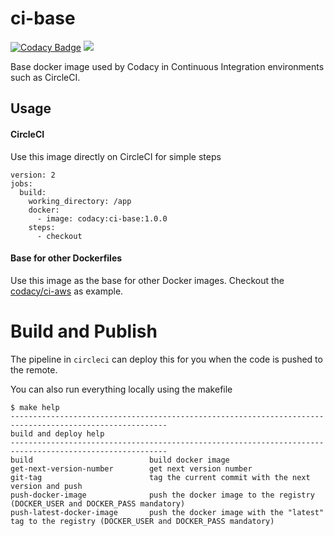 # ci-base

[![Codacy Badge](https://api.codacy.com/project/badge/Grade/e9197451b4054234b142634a36cd096b)](https://www.codacy.com/gh/codacy/ci-base?utm_source=github.com&amp;utm_medium=referral&amp;utm_content=codacy/ci-base&amp;utm_campaign=Badge_Grade)
[![](https://images.microbadger.com/badges/version/codacy/ci-base:0.1.0-init.1.svg)](https://microbadger.com/images/codacy/ci-base:0.1.0-init.1 "Get your own version badge on microbadger.com")

Base docker image used by Codacy in Continuous Integration environments such as CircleCI.

## Usage

#### CircleCI

Use this image directly on CircleCI for simple steps

```
version: 2
jobs:
  build:
    working_directory: /app
    docker:
      - image: codacy:ci-base:1.0.0
    steps:
      - checkout
```

#### Base for other Dockerfiles

Use this image as the base for other Docker images.
Checkout the [codacy/ci-aws](https://github.com/codacy/ci-aws) as example.

# Build and Publish

The pipeline in `circleci` can deploy this for you when the code is pushed to the remote.

You can also run everything locally using the makefile
```
$ make help
---------------------------------------------------------------------------------------------------------
build and deploy help
---------------------------------------------------------------------------------------------------------
build                          build docker image
get-next-version-number        get next version number
git-tag                        tag the current commit with the next version and push
push-docker-image              push the docker image to the registry (DOCKER_USER and DOCKER_PASS mandatory)
push-latest-docker-image       push the docker image with the "latest" tag to the registry (DOCKER_USER and DOCKER_PASS mandatory)
```